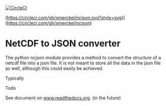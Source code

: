 [![CircleCI](https://dl.circleci.com/status-badge/img/circleci/Mchc6LHRZDnUZ7u9TnW4JA/jMNxfbnLxPrXpyWfRDVvB/tree/master.svg?style=svg)](https://dl.circleci.com/status-badge/redirect/circleci/Mchc6LHRZDnUZ7u9TnW4JA/jMNxfbnLxPrXpyWfRDVvB/tree/master)

(https://circleci.com/gh/smerckel/ncjson.svg?style=svg)](https://circleci.com/gh/smerckel/ncjson)

# NetCDF to JSON converter

The python ncjson module provides a method to convert the *structure* of
a netcdf file into a json file. It is not meant to store all the data
in the json file as well, although this could easily be achieved.

Typically 



Todo

See document on www.readthedocs.org. (in the future)
